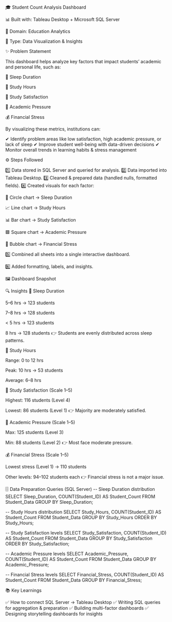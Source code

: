 🎓 Student Count Analysis Dashboard

📊 Built with: Tableau Desktop + Microsoft SQL Server

📂 Domain: Education Analytics

🔗 Type: Data Visualization & Insights

✨ Problem Statement

This dashboard helps analyze key factors that impact students’ academic and personal life, such as:

🛌 Sleep Duration

📖 Study Hours

🙂 Study Satisfaction

🎯 Academic Pressure

💰 Financial Stress

By visualizing these metrics, institutions can:

✔ Identify problem areas like low satisfaction, high academic pressure, or lack of sleep
✔ Improve student well-being with data-driven decisions
✔ Monitor overall trends in learning habits & stress management

⚙️ Steps Followed

1️⃣ Data stored in SQL Server and queried for analysis.
2️⃣ Data imported into Tableau Desktop.
3️⃣ Cleaned & prepared data (handled nulls, formatted fields).
4️⃣ Created visuals for each factor:

🔵 Circle chart → Sleep Duration

📈 Line chart → Study Hours

📊 Bar chart → Study Satisfaction

🟪 Square chart → Academic Pressure

🔴 Bubble chart → Financial Stress

5️⃣ Combined all sheets into a single interactive dashboard.

6️⃣ Added formatting, labels, and insights.

🖼️ Dashboard Snapshot

🔍 Insights
🛌 Sleep Duration

5–6 hrs → 123 students

7–8 hrs → 128 students

< 5 hrs → 123 students

8 hrs → 128 students
👉 Students are evenly distributed across sleep patterns.

📖 Study Hours

Range: 0 to 12 hrs

Peak: 10 hrs → 53 students

Average: 6–8 hrs

🙂 Study Satisfaction (Scale 1–5)

Highest: 116 students (Level 4)

Lowest: 86 students (Level 1)
👉 Majority are moderately satisfied.

🎯 Academic Pressure (Scale 1–5)

Max: 125 students (Level 3)

Min: 88 students (Level 2)
👉 Most face moderate pressure.

💰 Financial Stress (Scale 1–5)

Lowest stress (Level 1) → 110 students

Other levels: 94–102 students each
👉 Financial stress is not a major issue.

🗄️ Data Preparation Queries (SQL Server)
-- Sleep Duration distribution
SELECT Sleep_Duration, COUNT(Student_ID) AS Student_Count
FROM Student_Data
GROUP BY Sleep_Duration;

-- Study Hours distribution
SELECT Study_Hours, COUNT(Student_ID) AS Student_Count
FROM Student_Data
GROUP BY Study_Hours
ORDER BY Study_Hours;

-- Study Satisfaction levels
SELECT Study_Satisfaction, COUNT(Student_ID) AS Student_Count
FROM Student_Data
GROUP BY Study_Satisfaction
ORDER BY Study_Satisfaction;

-- Academic Pressure levels
SELECT Academic_Pressure, COUNT(Student_ID) AS Student_Count
FROM Student_Data
GROUP BY Academic_Pressure;

-- Financial Stress levels
SELECT Financial_Stress, COUNT(Student_ID) AS Student_Count
FROM Student_Data
GROUP BY Financial_Stress;

📚 Key Learnings

✅ How to connect SQL Server → Tableau Desktop
✅ Writing SQL queries for aggregation & preparation
✅ Building multi-factor dashboards
✅ Designing storytelling dashboards for insights

